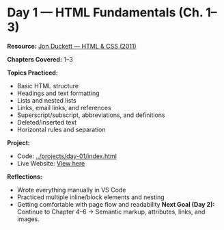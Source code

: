 # Day 1 — HTML Fundamentals (Ch. 1–3)

**Resource:** [Jon Duckett — HTML & CSS (2011)](https://sites.math.duke.edu/courses/math_everywhere/assets/techRefs/HTML%20and%20CSS-%20Design%20and%20Build%20Websites_Jon%20Duckett_2011.pdf)

**Chapters Covered:** 1–3  

**Topics Practiced:**  
- Basic HTML structure 
- Headings and text formatting  
- Lists and nested lists  
- Links, email links, and references  
- Superscript/subscript, abbreviations, and definitions
- Deleted/inserted text
- Horizontal rules and separation

**Project:**
- Code: [../projects/day-01/index.html](../projects/day-01/index.html)
- Live Website: [View here](https://freegee1.github.io/webdev-progress/)

**Reflections:**
- Wrote everything manually in VS Code
- Practiced multiple inline/block elements and nesting
- Getting comfortable with page flow and readability 
**Next Goal (Day 2):**  
Continue to Chapter 4–6 → Semantic markup, attributes, links, and images. 

